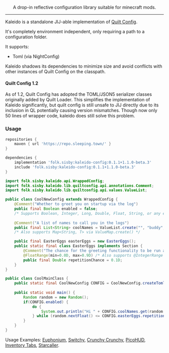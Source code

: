 <!--suppress HtmlDeprecatedTag, XmlDeprecatedElement, HtmlDeprecatedAttribute -->
<center><p align="center">A drop-in reflective configuration library suitable for minecraft mods. </p></center> 

---

Kaleido is a standalone JIJ-able implementation of [Quilt Config](https://github.com/QuiltMC/quilt-config).

It's completely environment independent, only requiring a path to a configuration folder.

It supports:
 - Toml (via NightConfig)

Kaleido shadows its dependencies to minimize size and avoid conflicts with other instances of Quilt Config on the classpath.

#### Quilt Config 1.2

As of 1.2, Quilt Config has adopted the TOML/JSON5 serializer classes originally added by Quilt Loader. This simplifies the implementation of Kaleido significantly, but quilt config is still unsafe to JIJ directly due to its inclusion in QL potentially causing version mismatches. Though now only 50 lines of wrapper code, kaleido does still solve this problem. 

### Usage

```groovy
repositories {
    maven { url 'https://repo.sleeping.town/' }
}

dependencies {
    implementation 'folk.sisby:kaleido-config:0.1.1+1.1.0-beta.3'
    include 'folk.sisby:kaleido-config:0.1.1+1.1.0-beta.3'
}
```

```java
import folk.sisby.kaleido.api.WrappedConfig;
import folk.sisby.kaleido.lib.quiltconfig.api.annotations.Comment;
import folk.sisby.kaleido.lib.quiltconfig.api.values.ValueList;

public class CoolNewConfig extends WrappedConfig {
    @Comment("Whether to greet you on startup via the log")
    public final Boolean enabled = false;
    /* Supports Boolean, Integer, Long, Double, Float, String, or any enum */
    
    @Comment("A list of names to call you in the logs")
    public final List<String> coolNames = ValueList.create("", "buddy", "pal", "amigo");
    /* Also supports Map<String, T> via ValueMap.create() */

    public final EasterEggs easterEggs = new EasterEggs();
    public static final class EasterEggs implements Section {
        @Comment("The chance for the greeting functionality to be run again (applies recursively)")
        @FloatRange(min=0.0D, max=0.9D) /* Also supports @IntegerRange and @Matches(regex) */
        public final Double repetitionChance = 0.1D;
    }
}
```

```java
public class CoolMainClass {
    public static final CoolNewConfig CONFIG = CoolNewConfig.createToml(FabricLoader.getInstance().getConfigDir(), "coolFolder", "coolFilename", CoolNewConfig.class);
    
    public static void main() {
        Random random = new Random();
        if(CONFIG.enabled) {
            do {
                System.out.println("Hi " + CONFIG.coolNames.get(random.nextInt(CONFIG.coolNames.size()));
            } while (random.nextFloat() <= CONFIG.easterEggs.repetitionChance)
        }
    }
}
```

Usage Examples: 
[Euphonium](https://github.com/sisby-folk/euphonium/blob/1.20/src/main/java/folk/sisby/euphonium/EuphoniumConfig.java),
[Switchy](https://github.com/sisby-folk/switchy/blob/1.19/core/src/main/java/folk/sisby/switchy/SwitchyConfig.java),
[Crunchy Crunchy](https://github.com/sisby-folk/crunchy-crunchy-advancements/blob/1.18/src/main/java/folk/sisby/crunchy_crunchy_advancements/CrunchyConfig.java),
[PicoHUD](https://github.com/sisby-folk/picohud/blob/1.19/src/main/java/folk/sisby/picohud/PicoHudConfig.java),
[Inventory Tabs](https://github.com/sisby-folk/inventory-tabs/blob/1.19/src/main/java/folk/sisby/inventory_tabs/InventoryTabsConfig.java),
[Starcaller](https://github.com/sisby-folk/starcaller/blob/1.20.4/src/main/java/folk/sisby/starcaller/StarcallerConfig.java).
